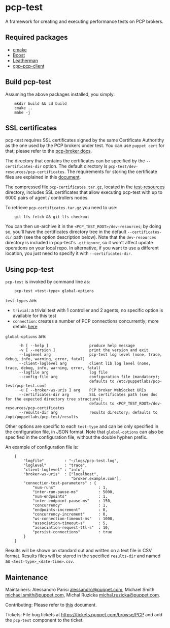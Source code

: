 # pcp-test

A framework for creating and executing performance tests on PCP brokers.

## Required packages

 - [cmake](https://cmake.org)
 - [Boost](http://boost.org)
 - [Leatherman](https://github.com/puppetlabs/leatherman)
 - [cpp-pcp-client](https://github.com/puppetlabs/cpp-pcp-client)

## Build pcp-test

Assuming the above packages installed, you simply:

```
    mkdir build && cd build
    cmake ..
    make -j
```

## SSL certificates

pcp-test requires SSL certificates signed by the same Certificate Authorithy
as the one used by the PCP brokers under test. You can use `puppet cert` for
that; please refer to the [pcp-broker docs](https://github.com/puppetlabs/pcp-broker/blob/master/doc/authentication.md).

The directory that contains the certificates can be specified by the
`--certificates-dir` option. The default directory is
`pcp-test/dev-resources/pcp-certificates`. The requirements for storing the
certificate files are explained in this [document](doc/certificates.md).

The compressed file `pcp-certificates.tar.gz`, located in the
[test-resources](test-resources) directory, includes SSL certificates that
allow executing pcp-test with up to 6000 pairs of agent / controllers nodes.

To retrieve `pcp-certificates.tar.gz` you need to use:
```
    git lfs fetch && git lfs checkout
```
You can then un-archive it in the `<PCP_TEST_ROOT>/dev-resources`; by doing so,
you'll have the certificates directory tree in the default `--certificates-dir`
path (see the option description below). Note that the `dev-resources` directory
is included in pcp-test's `.gitignore`, so it won't affect update operations on
your local repo. In alternative, if you want to use a different location, you
just need to specify it with `--certificates-dir`.

## Using pcp-test

`pcp-test` is invoked by command line as:
```
    pcp-test <test-type> global-options
```

`test-types` are:
 - `trivial`: a trivial test with 1 controller and 2 agents; no specific option is available for this test
 - `connection`: creates a number of PCP connections concurrently; more details [here](doc/connection.md)

`global-options` are:
```
      -h [ --help ]                  produce help message
      -v [ --version ]               print the version and exit
      --loglevel arg                 pcp-test log level (none, trace, debug, info, warning, error, fatal)
      --client-loglevel arg          client lib log level (none, trace, debug, info, warning, error, fatal)
      --logfile arg                  log file
      --config-file arg              configuration file (mandatory);
                                     defaults to /etc/puppetlabs/pcp-test/pcp-test.conf
      -u [ --broker-ws-uris ] arg    PCP broker WebSocket URIs
      --certificates-dir arg         SSL certificates path (see doc for the expected directory tree structure);
                                     defaults to <PCP_TEST_ROOT>/dev-resources/pcp-certificates
      --results-dir arg              results directory; defaults to /opt/puppetlabs/pcp-test/results
```

Other options are specific to each `test-type` and can be only specified in the
configuration file, in JSON format. Note that `global-options` can also be
specified in the configuration file, without the double hyphen prefix.

An example of configuration file is:
```
    {
        "logfile"         : "~/logs/pcp-test.log",
        "loglevel"        : "trace",
        "client-loglevel" : "info",
        "broker-ws-uris"  : ["localhost",
                             "broker.example.com"],
        "connection-test-parameters" : {
            "num-runs"                   : 1,
            "inter-run-pause-ms"         : 5000,
            "num-endpoints"              : 1,
            "inter-endpoint-pause-ms"    : 150,
            "concurrency"                : 1,
            "endpoints-increment"        : 0,
            "concurrency-increment"      : 0,
            "ws-connection-timeout-ms"   : 1000,
            "association-timeout-s"      : 5,
            "association-request-ttl-s"  : 10,
            "persist-connections"        : true
        }
    }
```

Results will be shown on standard out and written on a text file in CSV format.
Results files will be stored in the specified `results-dir` and named as
`<test-type>_<date-time>.csv`.

## Maintenance

Maintainers: Alessandro Parisi <alessandro@puppet.com>, Michael Smith
<michael.smith@puppet.com>, Michal Ruzicka <michal.ruzicka@puppet.com>.

Contributing: Please refer to [this](CONTRIBUTING.md) document.

Tickets: File bug tickets at https://tickets.puppet.com/browse/PCP and add the
`pcp-test` component to the ticket.
